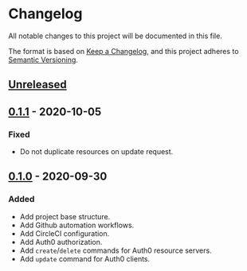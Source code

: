 # Changelog

All notable changes to this project will be documented in this file.

The format is based on [Keep a Changelog](https://keepachangelog.com/en/1.0.0/),
and this project adheres to [Semantic Versioning](https://semver.org/spec/v2.0.0.html).



## [Unreleased]

## [0.1.1] - 2020-10-05

### Fixed

- Do not duplicate resources on update request.

## [0.1.0] - 2020-09-30

### Added

- Add project base structure.
- Add Github automation workflows.
- Add CircleCI configuration.
- Add Auth0 authorization.
- Add `create`/`delete` commands for Auth0 resource servers.
- Add `update` command for Auth0 clients.

[Unreleased]: https://github.com/giantswarm/auth0ctl/compare/v0.1.1...HEAD
[0.1.1]: https://github.com/giantswarm/auth0ctl/compare/v0.1.0...v0.1.1
[0.1.0]: https://github.com/giantswarm/auth0ctl/releases/tag/v0.1.0
